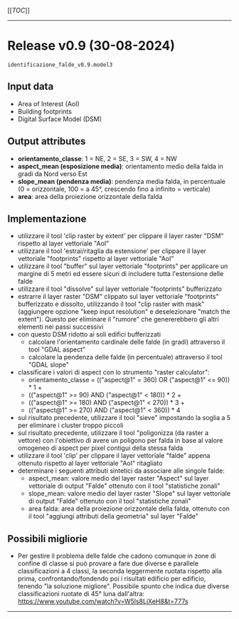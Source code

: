 
[[_TOC_]]

--------------------------------------------------------------------------------------------------------

# Release v0.9 (30-08-2024)

`identificazione_falde_v0.9.model3`


## Input data

* Area of Interest (AoI)
* Building footprints
* Digital Surface Model (DSM)


## Output attributes

* **orientamento_classe**: 1 = NE, 2 = SE, 3 = SW, 4 = NW
* **aspect_mean (esposizione media)**: orientamento medio della falda in gradi da Nord verso Est
* **slope_mean (pendenza media)**: pendenza media falda, in percentuale (0 = orizzontale, 100 = a 45°, crescendo fino a infinito = verticale) 
* **area**: area della proiezione orizzontale della falda


## Implementazione

* utilizzare il tool 'clip raster by extent' per clippare il layer raster "DSM" rispetto al layer vettoriale "AoI"
* utilizzare il tool 'estrai/ritaglia da estensione' per clippare il layer vettoriale "footprints" rispetto al layer vettoriale "AoI"
* utilizzare il tool "buffer" sul layer vettoriale "footprints" per applicare un margine di 5 metri ed essere sicuri di includere tutta l'estensione delle falde
* utilizzare il tool "dissolve" sul layer vettoriale "footprints" bufferizzato
* estrarre il layer raster "DSM" clippato sul layer vettoriale "footprints" bufferizzato e dissolto, utilizzando il tool "clip raster with mask" (aggiungere opzione "keep input resolution" e deselezionare "match the extent"). Questo per eliminare il "rumore" che genererebbero gli altri elementi nei passi successivi
* con questo DSM ridotto ai soli edifici bufferizzati
   * calcolare l'orientamento cardinale delle falde (in gradi) attraverso il tool "GDAL aspect" 
   * calcolare la pendenza delle falde (in percentuale) attraverso il tool "GDAL slope" 
* classificare i valori di aspect con lo strumento "raster calculator": 
   * orientamento_classe = (("aspect@1" = 360) OR ("aspect@1"  <= 90)) * 1 + 
   * (("aspect@1" >= 90) AND ("aspect@1" < 180)) * 2 +
   * (("aspect@1" >= 180) AND ("aspect@1" < 270)) * 3 +
   * (("aspect@1" >= 270) AND ("aspect@1" < 360)) * 4
* sul risultato precedente, utilizzare il tool "sieve" impostando la soglia a 5 per eliminare i cluster troppo piccoli
* sul risultato precedente, utilizzare il tool "poligonizza (da raster a vettore) con l'obiettivo di avere un poligono per falda in base al valore omogeneo di aspect per pixel contigui della stessa falda 
* utilizzare il tool 'clip' per clippare il layer vettoriale "falde" appena ottenuto rispetto al layer vettoriale "AoI" ritagliato
* determinare i seguenti attributi sintetici da associare alle singole falde:
   * aspect_mean: valore medio del layer raster "Aspect" sul layer vettoriale di output "Falde" ottenuto con il tool "statistiche zonali"  
   * slope_mean: valore medio del layer raster "Slope" sul layer vettoriale di output "Falde" ottenuto con il tool "statistiche zonali"
   * area falda: area della proiezione orizzontale della falda, ottenuto con il tool "aggiungi attributi della geometria" sul layer "Falde" 


## Possibili migliorie

* Per gestire il problema delle falde che cadono comunque in zone di confine di classe si può provare a fare due diverse e parallele classificazioni a 4 classi, la seconda leggermente ruotata rispetto alla prima, confrontando/fondendo poi i risultati edificio per edificio, tenendo "la soluzione migliore". Possibile spunto che indica due diverse classificazioni ruotate di 45° luna dall'altra: https://www.youtube.com/watch?v=W5ls8LjXeH8&t=777s


--------------------------------------------------------------------------------------------------------